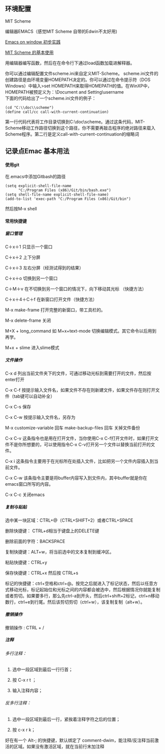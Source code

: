 
## 环境配置  

MIT Scheme

编辑器EMACS（感觉MIT Scheme 自带的Edwin不太好用)    

[Emacs on window 初步实践](https://www.codelast.com/%E5%8E%9F%E5%88%9B-emacs-on-windows%E5%88%9D%E6%AD%A5%E5%AE%9E%E8%B7%B5/)    

[MIT Scheme 的基本使用](http://www.math.pku.edu.cn/teachers/qiuzy/progtech/scheme/mit_scheme.htm)

用编辑器编写函数，然后在在命令行下通过load函数加载进解释器。

你可以通过编辑配置文件scheme.ini来自定义MIT-Scheme。     scheme.ini文件的创建路径是由环境变量HOMEPATH决定的。你可以通过在命令提示符（DOS Windows）中输入>set HOMEPATH来取得HOMEPATH的值。在WinXP中，HOMEPATH被预定义为：\Document and Setting\username    
下面的代码给出了一个scheme.ini文件的例子：    

    (cd "C:\\doc\\scheme")
    (define call/cc call-with-current-continuation)
第一行代码代表将工作目录切换到C:\doc\scheme。通过这条代码，MIT-Scheme移动工作路径切换到这个路径，你不需要再敲击程序的绝对路径来载入Scheme程序。第二行是定义call-with-current-continuation的缩略词



## 记录点Emac 基本用法

#### 使用git

在.emacs中添加Gitbash的路径

```
(setq explicit-shell-file-name
      "C:/Program Files (x86)/Git/bin/bash.exe")
(setq shell-file-name explicit-shell-file-name)
(add-to-list 'exec-path "C:/Program Files (x86)/Git/bin")
```

然后按M-x shell



#### 常用快捷键


##### 窗口管理

C＋x＋1 只显示一个窗口    

C＋x＋2 上下分屏   

C＋x＋3 左右分屏（经测试得到的结果）    

C＋x＋o 切换到另一个窗口   

C＋M＋v 在不切换到另一个窗口的情况下，向下移动其光标 （快捷方法）    

C＋x＋4＋C＋f 在新窗口打开文件（快捷方法）    

M-x make-frame 打开完整的新窗口，带工具栏的。    

M-x delete-frame 关闭    


M+X + long_command 如 M+x+text-mode 切换编辑模式。其它命令以后用到再学。    

M+x + slime 进入slime模式    


##### 文件操作  

C-x d 列出当前文件夹下的文件，可通过移动光标到需要打开的文件，然后按enter打开

C-x C-f    按提示输入文件名，如果文件不存在则新建文件，如果文件存在则打开文件（tab键可以自动补全）

C-x C-s    保存  

C-x C-w    按提示输入文件名，另存为  

M-x customize-variable 回车 make-backup-files 回车     关掉文件备份  


C-x C-v   这条指令也是用在打开文件，当你使用C-x C-f打开文件时，如果打开文件不是你所想要的，可以使用指令C-x   C-v打开另一个文件以替换当前打开的文件。  

C-x i  这条指令主要用于在光标所在处插入文件，比如把另一个文件内容插入到当前文件。    

C-x C-w  该条指令主要是将buffer内容写入到文件内，其中buffer就是你在emacs窗口所写的内容。  

C-x C-c  关闭emacs  


##### 复制与贴贴  

选中某一块区域：CTRL+@（CTRL+SHIFT+2）或者CTRL+SPACE    

删除快捷键： CTRL+d相当于键盘上的DELETE键 

删除前面的字符：BACKSPACE  

复制快捷键：ALT+w，将当前选中的文本复制到缓冲区。  

粘贴快捷键：CTRL+y  

保存快捷键：CTRL+x 然后按 CTRL+s  

标记的快捷键：ctrl+空格和ctrl+@。按完之后就进入了标记状态，然后以任意方式移动光标，标记起始位和光标之间的内容都会被选中，然后根据情况你就能复制或者剪切。如果要多行，那么先ctrl-a到开头，然后ctrl+shift+2标记，ctrl+n移动数行，ctrl+e到行尾。然后该剪切剪切（ctrl+w），该复制复制（alt+w）。  

##### 撤销操作      

撤销操作 : CTRL + /  


##### 注释    

###### 多行注释：  

1. 选中一段区域到最后一行行首；  

2. 按 C-x r t ；  

3. 输入注释内容；  

###### 反多行注释：  

1. 选中一段区域到最后一行，紧挨着注释字符之后的位置；  

2. 按 c-x r k；  

好在有一个 Alt-; 的快捷键，默认绑定了 comment-dwim，能注释/反注释当前激活的区域。如果没有激活区域，就在当前行末加注释  

